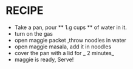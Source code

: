 # RECIPE
* Take a pan, pour ** 1.g cups ** of water in it.
* turn on the gas
* open maggie packet ,throw noodles in water
* open maggie masala, add it in noodles
* cover the pan with a lid for _ 2 minutes_
* maggie is ready, Serve!